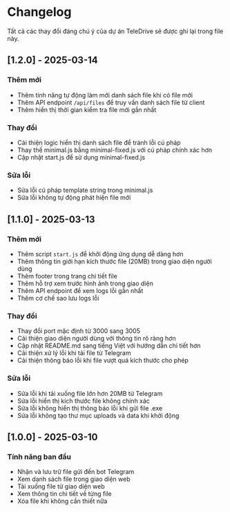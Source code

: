 # Changelog

Tất cả các thay đổi đáng chú ý của dự án TeleDrive sẽ được ghi lại trong file này.

## [1.2.0] - 2025-03-14

### Thêm mới
- Thêm tính năng tự động làm mới danh sách file khi có file mới
- Thêm API endpoint `/api/files` để truy vấn danh sách file từ client
- Thêm hiển thị thời gian kiểm tra file mới gần nhất

### Thay đổi
- Cải thiện logic hiển thị danh sách file để tránh lỗi cú pháp
- Thay thế minimal.js bằng minimal-fixed.js với cú pháp chính xác hơn
- Cập nhật start.js để sử dụng minimal-fixed.js

### Sửa lỗi
- Sửa lỗi cú pháp template string trong minimal.js
- Sửa lỗi không tự động phát hiện file mới

## [1.1.0] - 2025-03-13

### Thêm mới
- Thêm script `start.js` để khởi động ứng dụng dễ dàng hơn
- Thêm thông tin giới hạn kích thước file (20MB) trong giao diện người dùng
- Thêm footer trong trang chi tiết file
- Thêm hỗ trợ xem trước hình ảnh trong giao diện
- Thêm API endpoint để xem logs lỗi gần nhất
- Thêm cơ chế sao lưu logs lỗi

### Thay đổi
- Thay đổi port mặc định từ 3000 sang 3005
- Cải thiện giao diện người dùng với thông tin rõ ràng hơn
- Cập nhật README.md sang tiếng Việt với hướng dẫn chi tiết hơn
- Cải thiện xử lý lỗi khi tải file từ Telegram
- Cải thiện thông báo lỗi khi file vượt quá kích thước cho phép

### Sửa lỗi
- Sửa lỗi khi tải xuống file lớn hơn 20MB từ Telegram
- Sửa lỗi hiển thị kích thước file không chính xác
- Sửa lỗi không hiển thị thông báo lỗi khi gửi file .exe
- Sửa lỗi không tạo thư mục uploads và data khi khởi động

## [1.0.0] - 2025-03-10

### Tính năng ban đầu
- Nhận và lưu trữ file gửi đến bot Telegram
- Xem danh sách file trong giao diện web
- Tải xuống file từ giao diện web
- Xem thông tin chi tiết về từng file
- Xóa file khi không cần thiết nữa 